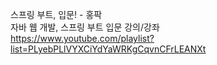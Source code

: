 스프링 부트, 입문! - 홍팍<br>
자바 웹 개발, 스프링 부트 입문 강의/강좌<br>
https://www.youtube.com/playlist?list=PLyebPLlVYXCiYdYaWRKgCqvnCFrLEANXt
